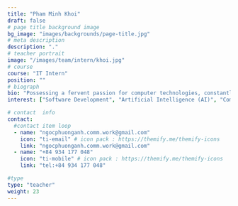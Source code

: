 ```yaml
---
title: "Pham Minh Khoi"
draft: false
# page title background image
bg_image: "images/backgrounds/page-title.jpg"
# meta description
description: "."
# teacher portrait
image: "/images/team/intern/khoi.jpg"
# course
course: "IT Intern"
position: ""
# biograph
bio: "Possessing a fervent passion for computer technologies, constantly staying ahead of trends in software development. Khoi tirelessly evolves his mindset and perspectives on life's challenges, fostering innovation and creativity in technological ideas. With the belief that knowledge is boundless, his career thrives on a continuous cycle of learning and research aimed at advancing software products."
interest: ["Software Development", "Artificial Intelligence (AI)", "Computer Science"]

# contact  info
contact:
  #contact item loop
  - name: "ngocphuonganh.comm.work@gmail.com"
    icon: "ti-email" # icon pack : https://themify.me/themify-icons
    link: "ngocphuonganh.comm.work@gmail.com"
  - name: "+84 934 177 048"
    icon: "ti-mobile" # icon pack : https://themify.me/themify-icons
    link: "tel:+84 934 177 048"

#type
type: "teacher"
weight: 23
---
```

